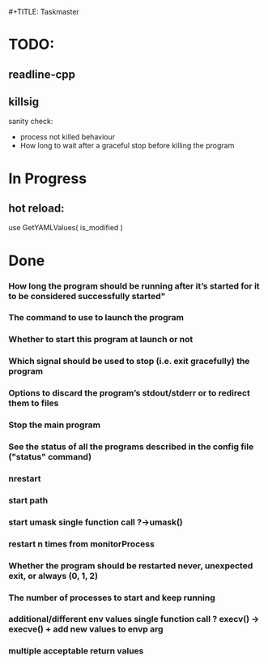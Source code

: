 #+TITLE: Taskmaster

# TODO:
## readline-cpp
## killsig
sanity check:
- process not killed behaviour
- How long to wait after a graceful stop before killing the program

# In Progress
## hot reload:
use GetYAMLValues( is_modified )

# Done
###  How long the program should be running after it’s started for it to be considered successfully started"
###  The command to use to launch the program
###  Whether to start this program at launch or not
###  Which signal should be used to stop (i.e. exit gracefully) the program
###  Options to discard the program’s stdout/stderr or to redirect them to files
###  Stop the main program
###  See the status of all the programs described in the config file ("status" command)
###  nrestart
###  start path
###  start umask single function call ?->umask()
###  restart n times from monitorProcess
###  Whether the program should be restarted never, unexpected exit, or always (0, 1, 2)
###  The number of processes to start and keep running
###  additional/different env values single function call ? execv() -> execve() + add new values to envp arg
###  multiple acceptable return values
